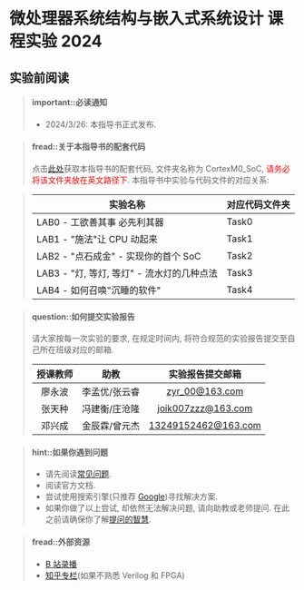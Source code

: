 # 微处理器系统结构与嵌入式系统设计 课程实验 2024

## 实验前阅读

> #### important::必读通知
>
> - 2024/3/26: 本指导书正式发布.

<!-- -->

> #### fread::关于本指导书的配套代码
> 点击[此处](https://gitee.com/UESTCWQ/CortexM0_SoC)获取本指导书的配套代码, 文件夹名称为 CortexM0_SoC, <font color="red">请务必将该文件夹放在英文路径下</font>.
> 本指导书中实验与代码文件的对应关系:

> | 实验名称 | 对应代码文件夹 |
> | ---- | ---- |
> | LAB0 - 工欲善其事 必先利其器 | Task0 |
> | LAB1 - "施法"让 CPU 动起来 | Task1 |
> | LAB2 - "点石成金" - 实现你的首个 SoC | Task2 |
> | LAB3 - "灯, 等灯, 等灯" - 流水灯的几种点法 | Task3 |
> | LAB4 - 如何召唤"沉睡的软件" | Task4 |


<!-- -->
> #### question::如何提交实验报告
>
> 请大家按每一次实验的要求, 在规定时间内, 将符合规范的实验报告提交至自己所在班级对应的邮箱.
>
> | 授课教师 | 助教 | 实验报告提交邮箱 |
> |  :-:  | :-:  | :-:  |
> | 廖永波  | 李孟优/张云睿 | zyr_00@163.com |
> | 张天种 | 冯建衡/庄沧隆 | joik007zzz@163.com |
> | 邓兴成  | 金辰霖/曾元杰 | 13249152462@163.com |
>

<!-- -->
> #### hint::如果你遇到问题
>
> - 请先阅读[常见问题](faq/introduction.md).
> - 阅读官方文档.
> - 尝试使用搜索引擎(只推荐 [Google](https://google.com))寻找解决方案.
> - 如果你做了以上尝试, 却依然无法解决问题, 请向助教或老师提问. 在此之前请确保你了解[提问的智慧](https://github.com/ryanhanwu/How-To-Ask-Questions-The-Smart-Way/blob/main/README-zh_CN.md).

<!-- -->
> #### fread::外部资源
> 
> - [B 站录播](https://www.bilibili.com/video/BV1Wf4y1W7gd?spm_id_from=333.999.0.0)
> - [知乎专栏](https://www.zhihu.com/column/conquest-on-chip)(如果不熟悉 Verilog 和 FPGA)
>

